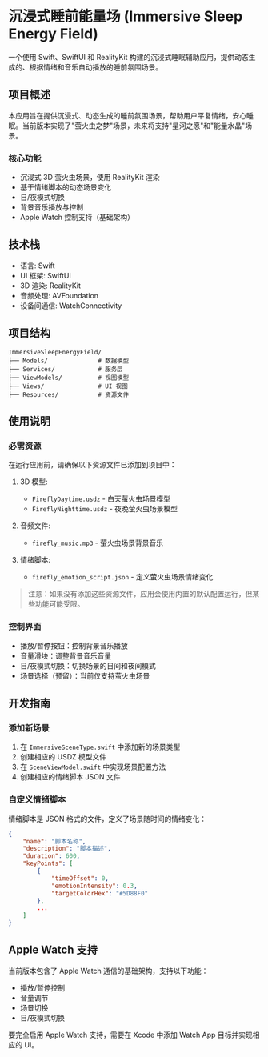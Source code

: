 # 沉浸式睡前能量场 (Immersive Sleep Energy Field)

一个使用 Swift、SwiftUI 和 RealityKit 构建的沉浸式睡眠辅助应用，提供动态生成的、根据情绪和音乐自动播放的睡前氛围场景。

## 项目概述

本应用旨在提供沉浸式、动态生成的睡前氛围场景，帮助用户平复情绪，安心睡眠。当前版本实现了"萤火虫之梦"场景，未来将支持"星河之愿"和"能量水晶"场景。

### 核心功能

- 沉浸式 3D 萤火虫场景，使用 RealityKit 渲染
- 基于情绪脚本的动态场景变化
- 日/夜模式切换
- 背景音乐播放与控制
- Apple Watch 控制支持（基础架构）

## 技术栈

- 语言: Swift
- UI 框架: SwiftUI
- 3D 渲染: RealityKit
- 音频处理: AVFoundation
- 设备间通信: WatchConnectivity

## 项目结构

```
ImmersiveSleepEnergyField/
├── Models/              # 数据模型
├── Services/            # 服务层
├── ViewModels/          # 视图模型
├── Views/               # UI 视图
├── Resources/           # 资源文件
```

## 使用说明

### 必需资源

在运行应用前，请确保以下资源文件已添加到项目中：

1. 3D 模型:
   - `FireflyDaytime.usdz` - 白天萤火虫场景模型
   - `FireflyNighttime.usdz` - 夜晚萤火虫场景模型

2. 音频文件:
   - `firefly_music.mp3` - 萤火虫场景背景音乐

3. 情绪脚本:
   - `firefly_emotion_script.json` - 定义萤火虫场景情绪变化

> 注意：如果没有添加这些资源文件，应用会使用内置的默认配置运行，但某些功能可能受限。

### 控制界面

- 播放/暂停按钮：控制背景音乐播放
- 音量滑块：调整背景音乐音量
- 日/夜模式切换：切换场景的日间和夜间模式
- 场景选择（预留）：当前仅支持萤火虫场景

## 开发指南

### 添加新场景

1. 在 `ImmersiveSceneType.swift` 中添加新的场景类型
2. 创建相应的 USDZ 模型文件
3. 在 `SceneViewModel.swift` 中实现场景配置方法
4. 创建相应的情绪脚本 JSON 文件

### 自定义情绪脚本

情绪脚本是 JSON 格式的文件，定义了场景随时间的情绪变化：

```json
{
    "name": "脚本名称",
    "description": "脚本描述",
    "duration": 600,
    "keyPoints": [
        {
            "timeOffset": 0,
            "emotionIntensity": 0.3,
            "targetColorHex": "#5D88F0"
        },
        ...
    ]
}
```

## Apple Watch 支持

当前版本包含了 Apple Watch 通信的基础架构，支持以下功能：

- 播放/暂停控制
- 音量调节
- 场景切换
- 日/夜模式切换

要完全启用 Apple Watch 支持，需要在 Xcode 中添加 Watch App 目标并实现相应的 UI。
